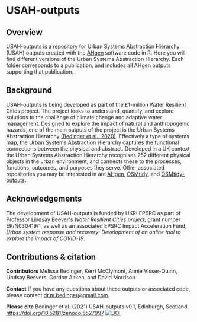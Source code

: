 # USAH-outputs

## Overview
USAH-outputs is a repository for Urban Systems Abstraction Hierarchy (USAH) outputs created with the [AHgen](https://github.com/avisserquinn/AHgen) software code in R. Here you will find different versions of the Urban Systems Abstraction Hierarchy. Each folder corresponds to a publication, and includes all AHgen outputs supporting that publication.

## Background
USAH-outputs is being developed as part of the £1-million Water Resilient Cities project. The project looks to understand, quantify, and explore solutions to the challenge of climate change and adaptive water management. Designed to explore the impact of natural and anthropogenic hazards, one of the main outputs of the project is the Urban Systems Abstraction Hierarchy [(Bedinger et al., 2020)](https://doi.org/10.1029/2019EF001389). Effectively a type of systems map, the Urban Systems Abstraction Hierarchy captures the functional connections between the physical and abstract. Developed in a UK context, the Urban Systems Abstraction Hierarchy recognises 252 different physical objects in the urban environment, and connects these to the processes, functions, outcomes, and purposes they serve. Other associated repositories you may be interested in are [AHgen](https://github.com/avisserquinn/AHgen), [OSMtidy](https://github.com/avisserquinn/OSMtidy), and [OSMtidy-outputs](https://github.com/avisserquinn/OSMtidy-outputs).

## Acknowledgements 
The development of USAH-outputs is funded by UKRI EPSRC as part of Professor Lindsay Beever's *Water Resilient Cities project*, grant number EP/N030419/1, as well as an associated EPSRC Impact Acceleration Fund, *Urban system response and recovery: Development of an online tool to explore the impact of COVID-19*.

## Contributions & citation
**Contributors** Melissa Bedinger, Kerri McClymont, Annie Visser-Quinn, Lindsay Beevers, Gordon Aitken, and David Morrison

**Contact** If you have any questions about these outputs or associated code, please contact dr.m.bedinger@gmail.com.

**Please cite** Bedinger et al. (2021) USAH-outputs v0.1, Edinburgh, Scotland. https://doi.org/10.5281/zenodo.5527997 
[![DOI](https://zenodo.org/badge/410258600.svg)](https://zenodo.org/badge/latestdoi/410258600)